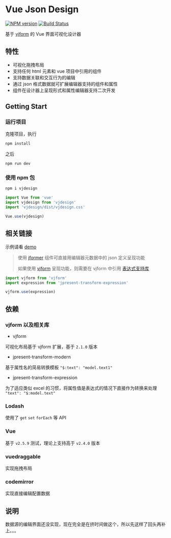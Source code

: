 # Vue Json Design

[![NPM version](https://img.shields.io/npm/v/vjdesign.svg?style=flat-square)](https://www.npmjs.com/package/vjdesign)
[![Build Status](https://travis-ci.org/fyl080801/vjdesign.svg?branch=master)](https://travis-ci.org/fyl080801/vjdesign)

基于 [vjform](https://github.com/fyl080801/vjform) 的 Vue 界面可视化设计器

## 特性

- 可视化拖拽布局
- 支持任何 html 元素和 vue 项目中引用的组件
- 支持数据关联和交互行为的编辑
- 通过 json 格式数据就可扩展编辑器支持的组件和属性
- 组件在设计器上呈现形式和属性编辑器支持二次开发

## Getting Start

### 运行项目

克隆项目，执行

```bash
npm install
```

之后

```bash
npm run dev
```

### 使用 npm 包

```bash
npm i vjdesign
```

```javascript
import Vue from 'vue'
import vjdesign from 'vjdesign'
import 'vjdesign/dist/vjdesign.css'

Vue.use(vjdesign)
```

## 相关链接

示例请看 [demo](https://fyl080801.gitee.io/vjdesign/)

> 使用 [jformer](https://gitee.com/fyl080801/jformer) 组件可直接用编辑器元数据中的 json 定义呈现功能
>
> 如果使用 [vjform](https://github.com/fyl080801/vjform) 呈现功能，则需要在 vjform 中引用 [表达式支持库](https://github.com/fyl080801/jpresent-transform-expression)

```javascript
import vjform from 'vjform'
import expression from 'jpresent-transform-expression'

vjform.use(expression)
```

## 依赖

### vjform 以及相关库

- vjform

可视化布局基于 vjform 扩展，基于 `2.1.0` 版本

- jpresent-transform-modern

基于属性名的简易转换模板 `"$:text": "model.text1"`

- jpresent-transform-expression

为了适应类似 excel 的习惯，将属性值是表达式的情况下直接作为转换来处理 `"text": "$:model.text"`

### Lodash

使用了 `get` `set` `forEach` 等 API

### Vue

基于 `v2.5.9` 测试，理论上支持高于 `v2.4.0` 版本

### vuedraggable

实现拖拽布局

### codemirror

实现直接编辑配置数据

## 说明

数据源的编辑界面还没实现，现在完全是在挤时间做这个，所以先这样了回头再补上。。。
